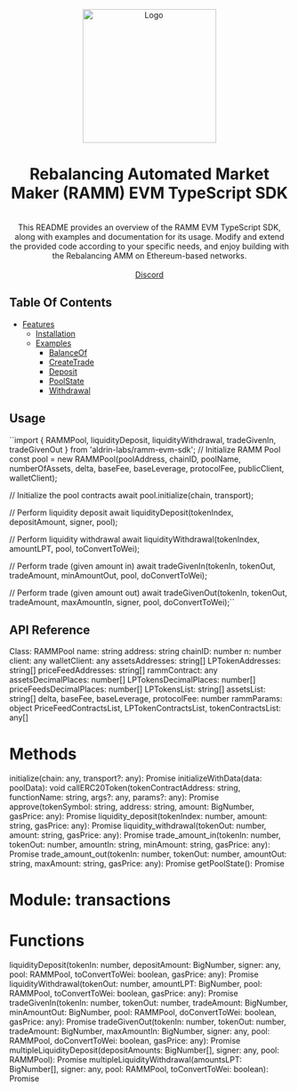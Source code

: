 <div align="center">
  <img src="https://avatars.githubusercontent.com/u/60558183?s=200&v=4&width=500" alt="Logo" width="240">
  
  # Rebalancing Automated Market Maker (RAMM) EVM TypeScript SDK

  <p align="center">
    <br>
    This README provides an overview of the RAMM EVM TypeScript SDK, along with examples and documentation for its usage. Modify and extend the provided code according to your specific needs, and enjoy building with the Rebalancing AMM on Ethereum-based networks.
    <br />
    <br />
    <a href="https://discord.gg/aldrin">Discord</a>
  </p>
</div>

## Table Of Contents

  * [Features](#features)
    * [Installation](#installation)
    * [Examples](#examples)
      * [BalanceOf](#balanceof)
      * [CreateTrade](#createtrade)
      * [Deposit](#deposit)
      * [PoolState](#poolstate)
      * [Withdrawal](#withdrawal)

## Usage

``import { RAMMPool, liquidityDeposit, liquidityWithdrawal, tradeGivenIn, tradeGivenOut } from 'aldrin-labs/ramm-evm-sdk';
// Initialize RAMM Pool
const pool = new RAMMPool(poolAddress, chainID, poolName, numberOfAssets, delta, baseFee, baseLeverage, protocolFee, publicClient, walletClient);

// Initialize the pool contracts
await pool.initialize(chain, transport);

// Perform liquidity deposit
await liquidityDeposit(tokenIndex, depositAmount, signer, pool);

// Perform liquidity withdrawal
await liquidityWithdrawal(tokenIndex, amountLPT, pool, toConvertToWei);

// Perform trade (given amount in)
await tradeGivenIn(tokenIn, tokenOut, tradeAmount, minAmountOut, pool, doConvertToWei);

// Perform trade (given amount out)
await tradeGivenOut(tokenIn, tokenOut, tradeAmount, maxAmountIn, signer, pool, doConvertToWei);``

## API Reference
Class: RAMMPool
name: string
address: string
chainID: number
n: number
client: any
walletClient: any
assetsAddresses: string[]
LPTokenAddresses: string[]
priceFeedAddresses: string[]
rammContract: any
assetsDecimalPlaces: number[]
LPTokensDecimalPlaces: number[]
priceFeedsDecimalPlaces: number[]
LPTokensList: string[]
assetsList: string[]
delta, baseFee, baseLeverage, protocolFee: number
rammParams: object
PriceFeedContractsList, LPTokenContractsList, tokenContractsList: any[]

# Methods
initialize(chain: any, transport?: any): Promise<void>
initializeWithData(data: poolData): void
callERC20Token(tokenContractAddress: string, functionName: string, args?: any, params?: any): Promise<any>
approve(tokenSymbol: string, address: string, amount: BigNumber, gasPrice: any): Promise<any>
liquidity_deposit(tokenIndex: number, amount: string, gasPrice: any): Promise<any>
liquidity_withdrawal(tokenOut: number, amount: string, gasPrice: any): Promise<any>
trade_amount_in(tokenIn: number, tokenOut: number, amountIn: string, minAmount: string, gasPrice: any): Promise<any>
trade_amount_out(tokenIn: number, tokenOut: number, amountOut: string, maxAmount: string, gasPrice: any): Promise<any>
getPoolState(): Promise<PoolState>

# Module: transactions

# Functions
liquidityDeposit(tokenIn: number, depositAmount: BigNumber, signer: any, pool: RAMMPool, toConvertToWei: boolean, gasPrice: any): Promise<any>
liquidityWithdrawal(tokenOut: number, amountLPT: BigNumber, pool: RAMMPool, toConvertToWei: boolean, gasPrice: any): Promise<any>
tradeGivenIn(tokenIn: number, tokenOut: number, tradeAmount: BigNumber, minAmountOut: BigNumber, pool: RAMMPool, doConvertToWei: boolean, gasPrice: any): Promise<any>
tradeGivenOut(tokenIn: number, tokenOut: number, tradeAmount: BigNumber, maxAmountIn: BigNumber, signer: any, pool: RAMMPool, doConvertToWei: boolean, gasPrice: any): Promise<any>
multipleLiquidityDeposit(depositAmounts: BigNumber[], signer: any, pool: RAMMPool): Promise<any>
multipleLiquidityWithdrawal(amountsLPT: BigNumber[], signer: any, pool: RAMMPool, toConvertToWei: boolean): Promise<any>

